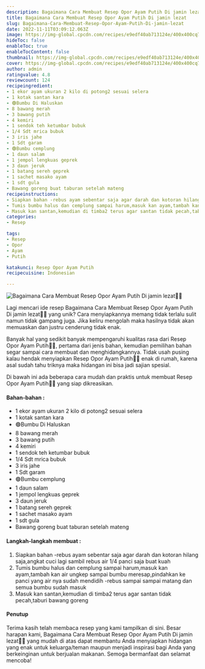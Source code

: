 ```yaml
---
description: Bagaimana Cara Membuat Resep Opor Ayam Putih Di jamin lezat"
title: Bagaimana Cara Membuat Resep Opor Ayam Putih Di jamin lezat
slug: Bagaimana-Cara-Membuat-Resep-Opor-Ayam-Putih-Di-jamin-lezat
date: 2022-11-11T03:09:12.063Z
image: https://img-global.cpcdn.com/recipes/e9edf40ab713124e/400x400cq70/photo.jpg
hideToc: false
enableToc: true
enableTocContent: false
thumbnail: https://img-global.cpcdn.com/recipes/e9edf40ab713124e/400x400cq70/photo.jpg
cover: https://img-global.cpcdn.com/recipes/e9edf40ab713124e/400x400cq70/photo.jpg
author: admin
ratingvalue: 4.8
reviewcount: 124
recipeingredient:
- 1 ekor ayam ukuran 2 kilo di potong2 sesuai selera
- 1 kotak santan kara
- 🟢Bumbu Di Haluskan
- 8 bawang merah
- 3 bawang putih
- 4 kemiri
- 1 sendok teh ketumbar bubuk
- 1/4 Sdt mrica bubuk
- 3 iris jahe
- 1 Sdt garam
- 🟢Bumbu cemplung
- 1 daun salam
- 1 jempol lengkuas geprek
- 3 daun jeruk
- 1 batang sereh geprek
- 1 sachet masako ayam
- 1 sdt gula
- Bawang goreng buat taburan setelah mateng
recipeinstructions:
- Siapkan bahan -rebus ayam sebentar saja agar darah dan kotoran hilang saja,angkat cuci lagi sambil rebus air 1/4 panci saja buat kuah
- Tumis bumbu halus dan cemplung sampai harum,masuk kan ayam,tambah kan air ungkep sampai bumbu meresap,pindahkan ke panci yang air nya sudah mendidih -rebus sampai sampai matang dan semua bumbu sudah masuk
- Masuk kan santan,kemudian di timba2 terus agar santan tidak pecah,taburi bawang goreng
categories:
- Resep

tags:
- Resep
- Opor
- Ayam
- Putih

katakunci: Resep Opor Ayam Putih
recipecuisine: Indonesian

---
```


![Bagaimana Cara Membuat Resep Opor Ayam Putih Di jamin lezat👩‍🍳](https://img-global.cpcdn.com/recipes/e9edf40ab713124e/400x400cq70/photo.jpg)

Lagi mencari ide resep Bagaimana Cara Membuat Resep Opor Ayam Putih Di jamin lezat👩‍🍳 yang unik? Cara menyiapkannya memang tidak terlalu sulit namun tidak gampang juga. Jika keliru mengolah maka hasilnya tidak akan memuaskan dan justru cenderung tidak enak.

Banyak hal yang sedikit banyak mempengaruhi kualitas rasa dari Resep Opor Ayam Putih👩‍🍳, pertama dari jenis bahan, kemudian pemilihan bahan segar sampai cara membuat dan menghidangkannya. Tidak usah pusing kalau hendak menyiapkan Resep Opor Ayam Putih👩‍🍳 enak di rumah, karena asal sudah tahu triknya maka hidangan ini bisa jadi sajian spesial.

Di bawah ini ada beberapa cara mudah dan praktis untuk membuat Resep Opor Ayam Putih👩‍🍳 yang siap dikreasikan.

<!--inarticleads1-->

#### Bahan-bahan :

- 1 ekor ayam ukuran 2 kilo di potong2 sesuai selera
- 1 kotak santan kara
- 🟢Bumbu Di Haluskan
- 8 bawang merah
- 3 bawang putih
- 4 kemiri
- 1 sendok teh ketumbar bubuk
- 1/4 Sdt mrica bubuk
- 3 iris jahe
- 1 Sdt garam
- 🟢Bumbu cemplung
- 1 daun salam
- 1 jempol lengkuas geprek
- 3 daun jeruk
- 1 batang sereh geprek
- 1 sachet masako ayam
- 1 sdt gula
- Bawang goreng buat taburan setelah mateng

<!--inarticleads2-->

#### Langkah-langkah membuat :

1. Siapkan bahan -rebus ayam sebentar saja agar darah dan kotoran hilang saja,angkat cuci lagi sambil rebus air 1/4 panci saja buat kuah
1. Tumis bumbu halus dan cemplung sampai harum,masuk kan ayam,tambah kan air ungkep sampai bumbu meresap,pindahkan ke panci yang air nya sudah mendidih -rebus sampai sampai matang dan semua bumbu sudah masuk
1. Masuk kan santan,kemudian di timba2 terus agar santan tidak pecah,taburi bawang goreng

#### Penutup

Terima kasih telah membaca resep yang kami tampilkan di sini. Besar harapan kami, Bagaimana Cara Membuat Resep Opor Ayam Putih Di jamin lezat👩‍🍳 yang mudah di atas dapat membantu Anda menyiapkan hidangan yang enak untuk keluarga/teman maupun menjadi inspirasi bagi Anda yang berkeinginan untuk berjualan makanan. Semoga bermanfaat dan selamat mencoba!